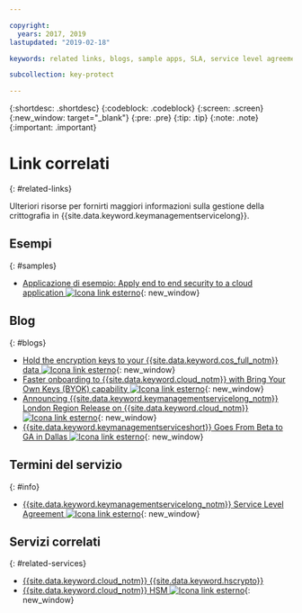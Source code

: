 ```yaml
---

copyright:
  years: 2017, 2019
lastupdated: "2019-02-18"

keywords: related links, blogs, sample apps, SLA, service level agreement

subcollection: key-protect

---
```


{:shortdesc: .shortdesc}
{:codeblock: .codeblock}
{:screen: .screen}
{:new_window: target="_blank"}
{:pre: .pre}
{:tip: .tip}
{:note: .note}
{:important: .important}

# Link correlati
{: #related-links}

Ulteriori risorse per fornirti maggiori informazioni sulla gestione della crittografia in {{site.data.keyword.keymanagementservicelong}}.

## Esempi
{: #samples}

- [Applicazione di esempio: Apply end to end security to a cloud application ![Icona link esterno](../../icons/launch-glyph.svg "Icona link esterno")](https://github.com/IBM-Cloud/secure-file-storage){: new_window}

## Blog
{: #blogs}

- [Hold the encryption keys to your {{site.data.keyword.cos_full_notm}} data ![Icona link esterno](../../icons/launch-glyph.svg "Icona link esterno")](https://www.ibm.com/w3-techblog/use-cases/2018/06/encryption-keys-cloud-object-storage/){: new_window}
- [Faster onboarding to {{site.data.keyword.cloud_notm}} with Bring Your Own Keys (BYOK) capability ![Icona link esterno](../../icons/launch-glyph.svg "Icona link esterno")](https://www.ibm.com/w3-techblog/security/2018/06/byok-key-protect/){: new_window}
- [Announcing {{site.data.keyword.keymanagementservicelong_notm}} London Region Release on {{site.data.keyword.cloud_notm}} ![Icona link esterno](../../icons/launch-glyph.svg "Icona link esterno")](https://www.ibm.com/blogs/bluemix/2017/12/announcing-ibm-key-protect-london-region-release-ibm-cloud/){: new_window}
- [{{site.data.keyword.keymanagementserviceshort}} Goes From Beta to GA in Dallas ![Icona link esterno](../../icons/launch-glyph.svg "Icona link esterno")](https://www.ibm.com/blogs/bluemix/2016/12/dallas-key-protect-ga/){: new_window}

## Termini del servizio
{: #info}

- [{{site.data.keyword.keymanagementservicelong_notm}} Service Level Agreement ![Icona link esterno](../../icons/launch-glyph.svg "Icona link esterno")](https://www.ibm.com/software/sla/sladb.nsf/sla/bm-7603-02){: new_window}

## Servizi correlati
{: #related-services}

- [{{site.data.keyword.cloud_notm}} {{site.data.keyword.hscrypto}}](/docs/services/hs-crypto?topic=hs-crypto-get-started)
- [{{site.data.keyword.cloud_notm}} HSM ![Icona link esterno](../../icons/launch-glyph.svg "Icona link esterno")](https://www.ibm.com/cloud/hardware-security-module){: new_window}


